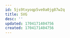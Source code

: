 ```yaml
---
id: 5js9txyoqp5ve0a0jg87w2q
title: SVG
desc: ''
updated: 1704171404756
created: 1704171404756
---
```

